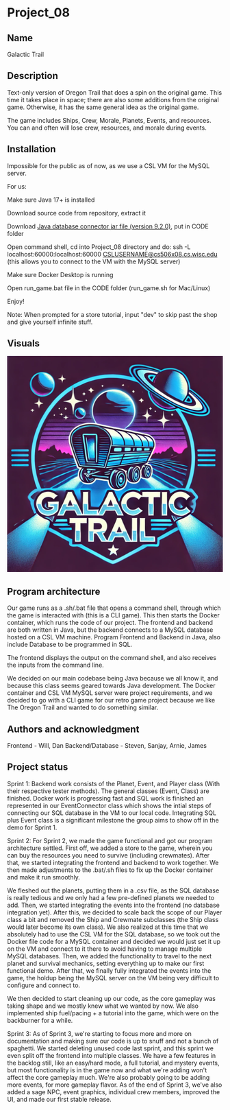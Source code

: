 # Project_08

## Name
Galactic Trail

## Description
Text-only version of Oregon Trail that does a spin on the original game. This time it takes place in space; there are also some additions from the original game. Otherwise, it has the same general idea as the original game.

The game includes Ships, Crew, Morale, Planets, Events, and resources. 
You can and often will lose crew, resources, and morale during events. 

## Installation
Impossible for the public as of now, as we use a CSL VM for the MySQL server.

For us:

Make sure Java 17+ is installed

Download source code from repository, extract it

Download [Java database connector jar file (version 9.2.0)](https://dev.mysql.com/downloads/connector/j/?os=26), put in CODE folder

Open command shell, cd into Project_08 directory and do:
ssh -L localhost:60000:localhost:60000 CSLUSERNAME@cs506x08.cs.wisc.edu
(this allows you to connect to the VM with the MySQL server)

Make sure Docker Desktop is running

Open run_game.bat file in the CODE folder (run_game.sh for Mac/Linux)

Enjoy!

Note: When prompted for a store tutorial, input "dev" to skip past the shop and give yourself infinite stuff.

## Visuals

![Logo](LOGO.png)

## Program architecture
Our game runs as a .sh/.bat file that opens a command shell, through which the game is interacted with (this is a CLI game). This then starts the Docker container, which runs the code of our project. The frontend and backend are both written in Java, but the backend connects to a MySQL database hosted on a CSL VM machine.
Program Frontend and Backend in Java, also include Database to be programmed in SQL. 

The frontend displays the output on the command shell, and also receives the inputs from the command line.

We decided on our main codebase being Java because we all know it, and because this class seems geared towards Java development. The Docker container and CSL VM MySQL server were project requirements, and we decided to go with a CLI game for our retro game project because we like The Oregon Trail and wanted to do something similar. 

## Authors and acknowledgment
Frontend - Will, Dan
Backend/Database - Steven, Sanjay, Arnie, James

## Project status

Sprint 1:
Backend work consists of the Planet, Event, and Player class (With their respective tester methods). The general classes (Event, Class) are finished. 
Docker work is progressing fast and SQL work is finished an represented in our EventConnector class which shows the intial steps of connecting our SQL database in the VM to our local code.
Integrating SQL plus Event class is a significant milestone the group aims to show off in the demo for Sprint 1.

Sprint 2:
For Sprint 2, we made the game functional and got our program architecture settled. First off, we added a store to the game, wherein you can buy the resources you need to survive (including crewmates). After that, we started integrating the frontend and backend to work together. We then made adjustments to the .bat/.sh files to fix up the Docker container and make it run smoothly. 

We fleshed out the planets, putting them in a .csv file, as the SQL database is really tedious and we only had a few pre-defined planets we needed to add. Then, we started integrating the events into the frontend (no database integration yet). After this, we decided to scale back the scope of our Player class a bit and removed the Ship and Crewmate subclasses (the Ship class would later become its own class). We also realized at this time that we absolutely had to use the CSL VM for the SQL database, so we took out the Docker file code for a MySQL container and decided we would just set it up on the VM and connect to it there to avoid having to manage multiple MySQL databases. Then, we added the functionality to travel to the next planet and survival mechanics, setting everything up to make our first functional demo. After that, we finally fully integrated the events into the game, the holdup being the MySQL server on the VM being very difficult to configure and connect to. 

We then decided to start cleaning up our code, as the core gameplay was taking shape and we mostly knew what we wanted by now. We also implemented ship fuel/pacing + a tutorial into the game, which were on the backburner for a while. 

Sprint 3:
As of Sprint 3, we're starting to focus more and more on documentation and making sure our code is up to snuff and not a bunch of spaghetti. We started deleting unused code last sprint, and this sprint we even split off the frontend into multiple classes. We have a few features in the backlog still, like an easy/hard mode, a full tutorial, and mystery events, but most functionality is in the game now and what we're adding won't affect the core gameplay much. We're also probably going to be adding more events, for more gameplay flavor.
As of the end of Sprint 3, we've also added a sage NPC, event graphics, individual crew members, improved the UI, and made our first stable release.